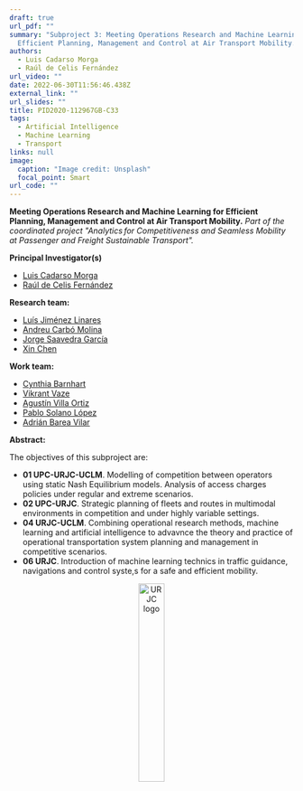 ```yaml
---
draft: true
url_pdf: ""
summary: "Subproject 3: Meeting Operations Research and Machine Learning for
  Efficient Planning, Management and Control at Air Transport Mobility."
authors:
  - Luis Cadarso Morga
  - Raúl de Celis Fernández
url_video: ""
date: 2022-06-30T11:56:46.438Z
external_link: ""
url_slides: ""
title: PID2020-112967GB-C33
tags:
  - Artificial Intelligence
  - Machine Learning
  - Transport
links: null
image:
  caption: "Image credit: Unsplash"
  focal_point: Smart
url_code: ""
---
```

**Meeting Operations Research and Machine Learning for Efficient Planning, Management and Control at Air Transport Mobility.**
*Part of the coordinated project "Analytics for Competitiveness and Seamless Mobility at Passenger and Freight Sustainable Transport".*

**Principal Investigator(s)**

* [Luis Cadarso Morga](/author/luis-cadarso-morga/)
* [Raúl de Celis Fernández](/author/raul-de-celis-fernandez/)

**Research team:**

* [Luís Jiménez Linares](/author/luis-jimenez-linares)
* [Andreu Carbó Molina](/author/andreu-carbo-molina)
* [Jorge Saavedra García](/author/jorge-saavedra-garcia)
* [Xin Chen](/author/xin-chen)

**Work team:**

* [Cynthia Barnhart](/author/cynthia-barnhart)
* [Vikrant Vaze](/author/vikrant-vaze)
* [Agustín Villa Ortiz](/author/agustin-villa-ortiz)
* [Pablo Solano López](/author/pablo-solano-lopez)
* [Adrián Barea Vilar](/author/adrian-barea-vilar)

**Abstract:**

The objectives of this subproject are:

* **01 UPC-URJC-UCLM**. Modelling of competition between operators using static Nash Equilibrium models. Analysis of access charges policies under regular and extreme scenarios.
* **02 UPC-URJC**. Strategic planning of fleets and routes in multimodal environments in competition and under highly variable settings.
* **04 URJC-UCLM**. Combining operational research methods, machine learning and artificial intelligence to advavnce the theory and practice of operational transportation system planning and management in competitive scenarios.
* **06 URJC**. Introduction of machine learning technics in traffic guidance, navigations and control syste,s for a safe and efficient mobility.

<center><a href="https://www.urjc.es" target="_blank"><img src="/files/images/URJC.png" alt="URJC logo" style="display:inline-block;width:30%;height:auto;"></a></center>